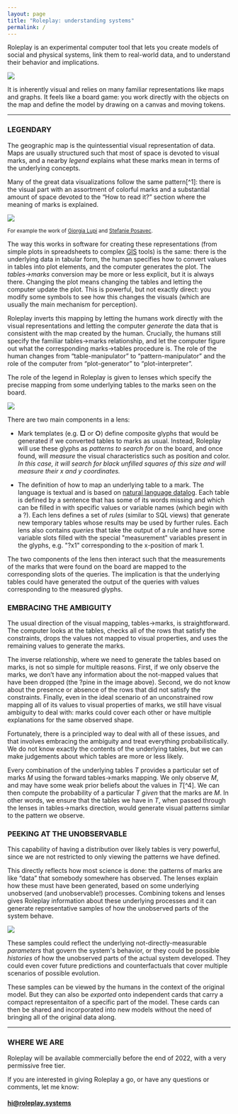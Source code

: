 ```yaml
---
layout: page
title: "Roleplay: understanding systems"
permalink: /
---
```



Roleplay is an experimental computer tool that lets you create models of social and physical systems, link them to real-world data, and to understand their behavior and implications. 

![]({{site.baseurl}}/img/top.png)

It is inherently visual and relies on many familiar representations like maps and graphs. It feels like a board game: you work directly with the objects on the map and define the model by drawing on a canvas and moving tokens. 


---



### LEGENDARY

The geographic map is the quintessential visual representation of data. Maps are usually structured such that most of space is devoted to visual marks, and a nearby _legend_ explains what these marks mean in terms of the underlying concepts. 

Many of the great data visualizations follow the same pattern[^1]: there is the visual part with an assortment of colorful marks and a substantial amount of space devoted to the “How to read it?” section where the meaning of marks is explained.

![]({{site.baseurl}}/img/humanism.png)

<small>For example the work of [Giorgia Lupi](http://giorgialupi.com/data-humanism-my-manifesto-for-a-new-data-wold) and [Stefanie Posavec](http://giorgialupi.com/observe-collect-draw).</small>


The way this works in software for creating these representations (from simple plots in spreadsheets to complex [GIS](https://qgis.org/) tools) is the same: there is the underlying data in tabular form, the human specifies how to convert values in tables into plot elements, and the computer generates the plot. The *tables->marks* conversion may be more or less explicit, but it is always there. Changing the plot means changing the tables and letting the computer update the plot. This is powerful, but not exactly direct: you modify some symbols to see how this changes the visuals (which are usually the main mechanism for perception).


Roleplay inverts this mapping by letting the humans work directly with the visual representations and letting the computer _generate_ the data that is consistent with the map created by the human. Crucially, the humans still specify the familiar tables->marks relationship, and let the computer figure out what the corresponding marks->tables procedure is. The role of the human changes from “table-manipulator” to “pattern-manipulator” and the role of the computer from “plot-generator” to “plot-interpreter”.

The role of the legend in Roleplay is given to lenses which specify the precise mapping from some underlying tables to the marks seen on the board. 

![]({{site.baseurl}}/img/lens.png)

There are two main components in a lens:
- Mark templates (e.g. **□** or **○**) define composite glyphs that would be generated if we converted tables to marks as usual. Instead, Roleplay will use these glyphs as *patterns to search for* on the board, and once found, will *measure* the visual characteristics such as position and color. *In this case, it will search for black unfilled squares of this size and will measure their x and y coordinates.*

- The definition of how to map an underlying table to a mark. The language is textual and is based on [natural language datalog](https://github.com/harc/nl-datalog). Each table is defined by a sentence that has some of its words missing and which can be filled in with specific values or variable names (which begin with a ?). Each lens defines a set of *rules* (similar to SQL views) that generate new temporary tables whose results may be used by further rules. Each lens also contains *queries* that take the output of a rule and have some variable slots filled with the special "measurement" variables present in the glyphs, e.g. "?x1" corresponding to the x-position of mark 1.

The two components of the lens then interact such that the measurements of the marks that were found on the board are mapped to the corresponding slots of the queries. The implication is that the underlying tables could have generated the output of the queries with values corresponding to the measured glyphs.

### EMBRACING THE AMBIGUITY

The usual direction of the visual mapping, tables->marks, is straightforward. The computer looks at the tables, checks all of the rows that satisfy the constraints, drops the values not mapped to visual properties, and uses the remaining values to generate the marks.

The inverse relationship, where we need to generate the tables based on marks, is not so simple for multiple reasons. First, if we only observe the marks, we don’t have any information about the not-mapped values that have been dropped (the ?pine in the image above). Second, we do not know about the presence or absence of the rows that did not satisfy the constraints. Finally, even in the ideal scenario of an unconstrained row mapping all of its values to visual properties of marks, we still have visual ambiguity to deal with: marks could cover each other or have multiple explanations for the same observed shape.

Fortunately, there is a principled way to deal with all of these issues, and that involves embracing the ambiguity and treat everything probabilistically. We do not know exactly the contents of the underlying tables, but we can make judgements about which tables are more or less likely.

Every combination of the underlying tables *T* provides a particular set of marks *M* using the forward tables->marks mapping. We only observe *M*, and may have some weak prior beliefs about the values in *T*[^4]. We can then compute the probability of a particular *T* *given* that the marks are *M*. In other words, we ensure that the tables we have in *T*, when passed through the lenses in tables->marks direction, would generate visual patterns similar to the pattern we observe.

### PEEKING AT THE UNOBSERVABLE

This capability of having a distribution over likely tables is very powerful, since we are not restricted to only viewing the patterns we have defined.

This directly reflects how most science is done: the patterns of marks are like “data” that somebody somewhere has observed. The lenses explain how these must have been generated, based on some underlying unobserved (and unobservable!) processes. Combining tokens and lenses gives Roleplay information about these underlying processes and it can generate representative samples of how the unobserved parts of the system behave.

![]({{site.baseurl}}/img/samples.png)

These samples could reflect the underlying not-directly-measurable *parameters* that govern the system's behavior, or they could be possible *histories* of how the unobserved parts of the actual system developed. They could even cover future predictions and counterfactuals that cover multiple scenarios of possible evolution.

These samples can be viewed by the humans in the context of the original model. But they can also be *exported* onto independent cards that carry a compact representaiton of a specific part of the model. These cards can then be shared and incorporated into new models without the need of bringing all of the original data along.

---

### WHERE WE ARE

Roleplay will be available commercially before the end of 2022, with a very permissive free tier. 

If you are interested in giving Roleplay a go, or have any questions or comments, let me know:

#### [hi@roleplay.systems](mailto:hi@roleplay.systems)
